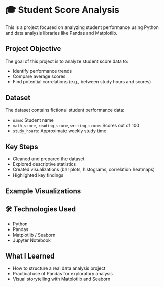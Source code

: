 # 🎓 Student Score Analysis

This is a project focused on analyzing student performance using Python and data analysis libraries like Pandas and Matplotlib.

## Project Objective

The goal of this project is to analyze student score data to:
- Identify performance trends
- Compare average scores
- Find potential correlations (e.g., between study hours and scores)

##  Dataset

The dataset contains fictional student performance data:
- `name`: Student name
- `math_score`, `reading_score`, `writing_score`: Scores out of 100
- `study_hours`: Approximate weekly study time

##  Key Steps

- Cleaned and prepared the dataset
- Explored descriptive statistics
- Created visualizations (bar plots, histograms, correlation heatmaps)
- Highlighted key findings

##  Example Visualizations



## 🛠 Technologies Used

- Python
- Pandas
- Matplotlib / Seaborn
- Jupyter Notebook

## What I Learned

- How to structure a real data analysis project
- Practical use of Pandas for exploratory analysis
- Visual storytelling with Matplotlib and Seaborn


